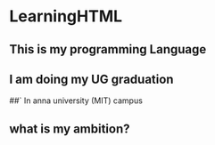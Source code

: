 # LearningHTML
## This is my programming Language
## I am doing my UG graduation
##` 
In anna university (MIT) campus
## what is my ambition?